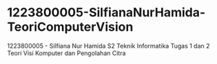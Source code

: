 # 1223800005-SilfianaNurHamida-TeoriComputerVision
1223800005 - Silfiana Nur Hamida S2 Teknik Informatika
Tugas 1 dan 2 Teori Visi Komputer dan Pengolahan Citra
